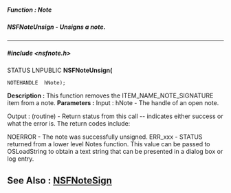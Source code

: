 ##### Function : Note
##### NSFNoteUnsign - Unsigns a note.
---
##### #include <nsfnote.h>
STATUS LNPUBLIC **NSFNoteUnsign(**

	NOTEHANDLE  hNote);
**Description :**
This function removes the ITEM_NAME_NOTE_SIGNATURE item from a note.
**Parameters :**
Input :
hNote  -  The handle of an open note.

Output :
(routine)  -    Return status from this call -- indicates either success or what the error is. The return codes include:

NOERROR - The note was successfully unsigned.
ERR_xxx - STATUS returned from a lower level Notes function.  This value can be passed to OSLoadString to obtain a text string that can be presented in a dialog box or log entry.


**See Also :**
[NSFNoteSign](D:/md_files/NSFNoteSign.md)
---
